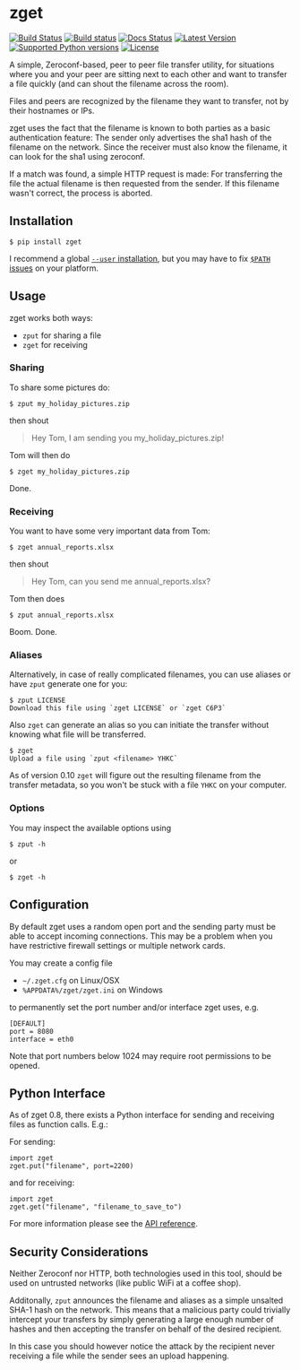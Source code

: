 zget
====

[![Build Status](https://travis-ci.org/nils-werner/zget.svg?branch=master)](https://travis-ci.org/nils-werner/zget)
[![Build status](https://ci.appveyor.com/api/projects/status/6yrye1hsvw5hvx4l/branch/master?svg=true)](https://ci.appveyor.com/project/nils-werner/zget)
[![Docs Status](https://readthedocs.org/projects/zget/badge/?version=stable)](https://zget.readthedocs.org/en/stable/)
[![Latest Version](https://img.shields.io/pypi/v/zget.svg)](https://pypi.python.org/pypi/zget/)
[![Supported Python versions](https://img.shields.io/pypi/pyversions/zget.svg)](https://pypi.python.org/pypi/zget/)
[![License](https://img.shields.io/pypi/l/zget.svg)](https://pypi.python.org/pypi/zget/)

A simple, Zeroconf-based, peer to peer file transfer utility, for situations where you and your peer are sitting next to each other and want to transfer a file quickly (and can shout the filename across the room).

Files and peers are recognized by the filename they want to transfer, not by their hostnames or IPs.

zget uses the fact that the filename is known to both parties as a basic authentication feature: The sender only advertises the sha1 hash of the filename on the network. Since the receiver must also know the filename, it can look for the sha1 using zeroconf.

If a match was found, a simple HTTP request is made: For transferring the file the actual filename is then requested from the sender. If this filename wasn't correct, the process is aborted.

Installation
------------

    $ pip install zget

I recommend a global [`--user` installation](https://pip.pypa.io/en/stable/user_guide/#user-installs), but you may have to fix [`$PATH` issues](https://github.com/pypa/pip/issues/3813) on your platform.

Usage
-----

zget works both ways:

 - `zput` for sharing a file
 - `zget` for receiving


### Sharing

To share some pictures do:

    $ zput my_holiday_pictures.zip

then shout

> Hey Tom, I am sending you my_holiday_pictures.zip!

Tom will then do

    $ zget my_holiday_pictures.zip

Done.


### Receiving

You want to have some very important data from Tom:

    $ zget annual_reports.xlsx

then shout

> Hey Tom, can you send me annual_reports.xlsx?

Tom then does

    $ zput annual_reports.xlsx

Boom. Done.


### Aliases

Alternatively, in case of really complicated filenames, you can use aliases or
have `zput` generate one for you:

    $ zput LICENSE
    Download this file using `zget LICENSE` or `zget C6P3`

Also `zget` can generate an alias so you can initiate the transfer without knowing
what file will be transferred.

    $ zget
    Upload a file using `zput <filename> YHKC`

As of version 0.10 `zget` will figure out the resulting filename from the transfer metadata, so you won't be stuck with a file `YHKC` on your computer.


### Options

You may inspect the available options using

    $ zput -h

or

    $ zget -h


Configuration
-------------

By default zget uses a random open port and the sending party must be able to
accept incoming connections. This may be a problem when you have
restrictive firewall settings or multiple network cards.

You may create a config file

 - `~/.zget.cfg` on Linux/OSX
 - `%APPDATA%/zget/zget.ini` on Windows

to permanently set the port number and/or interface zget uses, e.g.

    [DEFAULT]
    port = 8080
    interface = eth0

Note that port numbers below 1024 may require root permissions to be opened.


Python Interface
----------------

As of zget 0.8, there exists a Python interface for sending and receiving
files as function calls. E.g.:

For sending:

    import zget
    zget.put("filename", port=2200)

and for receiving:

    import zget
    zget.get("filename", "filename_to_save_to")

For more information please see the [API reference](https://zget.readthedocs.org/).


Security Considerations
-----------------------

Neither Zeroconf nor HTTP, both technologies used in this tool, should be used
on untrusted networks (like public WiFi at a coffee shop).

Additonally, `zput` announces the filename and aliases as a simple unsalted
SHA-1 hash on the network. This means that a malicious party could trivially
intercept your transfers by simply generating a large enough number of hashes
and then accepting the transfer on behalf of the desired recipient.

In this case you should however notice the attack by the recipient never
receiving a file while the sender sees an upload happening.
